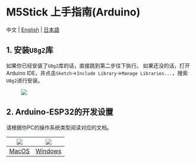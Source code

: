 # M5Stick 上手指南(Arduino)

中文 | [English](en/quick_start/m5core/m5stick_get_started_arduino) | [日本語](ja/quick_start/m5core/m5stick_get_started_arduino)

## 1. 安装`U8g2`库

如果你已经安装了`U8g2`库的话，直接跳到第二步往下执行。
如果还没的话，打开Arduino IDE，并点击`Sketch`->`Include Library`->`Manage Libraries...`，搜索`U8g2`进行安装。

<figure>
  <img src="assets/img/getting_started_pics/m5stack_core/get_started_with_m5stick/install_u8g2.png">
</figure>

## 2. Arduino-ESP32的开发设置

请根据你PC的操作系统类型阅读对应的文档。

<img src="assets/img/macos-logo.png"> | <img src="assets/img/windows-logo.png">
---|---
[MacOS](/zh_CN/quick_start/m5core/m5stack_core_get_started_Arduino_MacOS) | [Windows](/zh_CN/quick_start/m5core/m5stack_core_get_started_Arduino_Windows)
